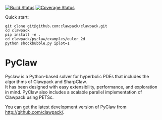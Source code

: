 [![Build Status](https://travis-ci.org/clawpack/pyclaw.svg?branch=master)](https://travis-ci.org/clawpack/pyclaw)
[![Coverage Status](https://img.shields.io/coveralls/clawpack/pyclaw.svg)](https://coveralls.io/r/clawpack/pyclaw?branch=master)


Quick start:

    git clone git@github.com:clawpack/clawpack.git
    cd clawpack
    pip install -e .
    cd clawpack/pyclaw/examples/euler_2d
    python shockbubble.py iplot=1


# PyClaw

Pyclaw is a Python-based solver for hyperbolic PDEs that includes the algorithms
of Clawpack and SharpClaw.  
It has been designed with easy extensibility, performance, and exploration in mind.
PyClaw also includes a scalable parallel implementation of Clawpack using PETSc.

You can get the latest development version of PyClaw from
http://github.com/clawpack/.
